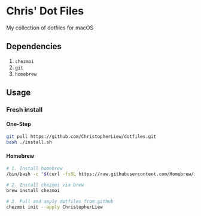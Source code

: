 # Chris' Dot Files

My collection of dotfiles for macOS

## Dependencies

1. ```chezmoi```
2. ```git```
3. ```homebrew```

## Usage

### Fresh install

#### One-Step

```bash
git pull https://github.com/ChristopherLiew/dotfiles.git
bash ./install.sh
```

#### Homebrew

```zsh
# 1. Install homebrew
/bin/bash -c "$(curl -fsSL https://raw.githubusercontent.com/Homebrew/install/HEAD/install.sh)"

# 2. Install chezmoi via brew
brew install chezmoi

# 3. Pull and apply dotfiles from github
chezmoi init --apply ChristopherLiew
```

